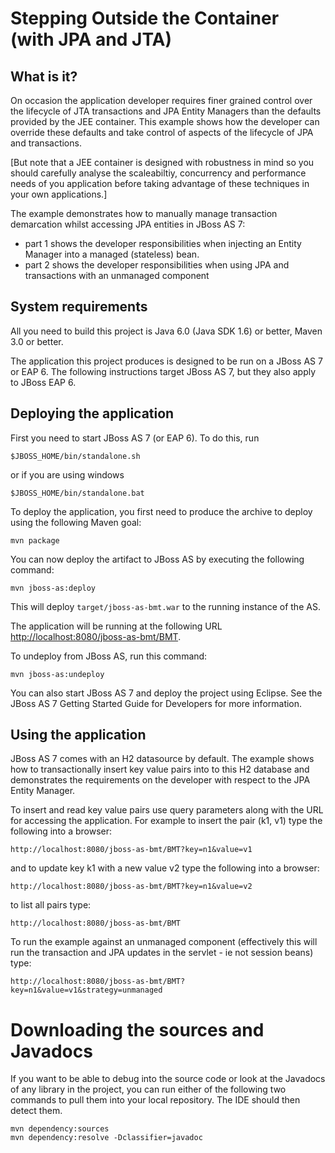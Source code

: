 Stepping Outside the Container (with JPA and JTA)
=================================================

What is it?
-----------

On occasion the application developer requires finer grained control over the lifecycle of 
JTA transactions and JPA Entity Managers than the defaults provided by the JEE container.
This example shows how the developer can override these defaults and take control of aspects
of the lifecycle of JPA and transactions.

[But note that a JEE container is designed with robustness in mind so you should
carefully analyse the scaleabiltiy, concurrency and performance needs of you application
before taking advantage of these techniques in your own applications.]

The example demonstrates how to manually manage transaction demarcation whilst accessing
JPA entities in JBoss AS 7:

* part 1 shows the developer responsibilities when injecting an Entity Manager into a managed
(stateless) bean.
* part 2 shows the developer responsibilities when using JPA and transactions with an unmanaged
component

System requirements
-------------------

All you need to build this project is Java 6.0 (Java SDK 1.6) or better, Maven 3.0 or better.

The application this project produces is designed to be run on a JBoss AS 7 or EAP 6. 
The following instructions target JBoss AS 7, but they also apply to JBoss EAP 6.
 
Deploying the application
-------------------------

First you need to start JBoss AS 7 (or EAP 6). To do this, run

	$JBOSS_HOME/bin/standalone.sh

or if you are using windows

	$JBOSS_HOME/bin/standalone.bat

To deploy the application, you first need to produce the archive to deploy using
the following Maven goal:

	mvn package

You can now deploy the artifact to JBoss AS by executing the following command:

	mvn jboss-as:deploy

This will deploy `target/jboss-as-bmt.war` to the running instance of the AS.

The application will be running at the following URL <http://localhost:8080/jboss-as-bmt/BMT>.

To undeploy from JBoss AS, run this command:

	mvn jboss-as:undeploy

You can also start JBoss AS 7 and deploy the project using Eclipse. See the JBoss AS 7
Getting Started Guide for Developers for more information.

Using the application
---------------------

JBoss AS 7 comes with an H2 datasource by default. The example shows how to transactionally
insert key value pairs into to this H2 database and demonstrates the requirements on the
developer with respect to the JPA Entity Manager.

To insert and read key value pairs use query parameters along with the URL for accessing
the application. For example to insert the pair (k1, v1) type the following into a browser:

	http://localhost:8080/jboss-as-bmt/BMT?key=n1&value=v1

and to update key k1 with a new value v2 type the following into a browser:

	http://localhost:8080/jboss-as-bmt/BMT?key=n1&value=v2

to list all pairs type:

	http://localhost:8080/jboss-as-bmt/BMT

To run the example against an unmanaged component (effectively this will run the transaction and
JPA updates in the servlet - ie not session beans) type:

	http://localhost:8080/jboss-as-bmt/BMT?key=n1&value=v1&strategy=unmanaged

Downloading the sources and Javadocs
====================================

If you want to be able to debug into the source code or look at the Javadocs
of any library in the project, you can run either of the following two
commands to pull them into your local repository. The IDE should then detect
them.

	mvn dependency:sources
	mvn dependency:resolve -Dclassifier=javadoc
